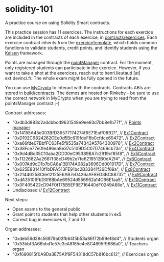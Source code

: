 # solidity-101
A practice course on using Solidity Smart contracts.

This practice session has 11 exercices. The instructions for each exercice are included in the contracts of each exercice, in [contracts/exercices](contracts/exercices). Each exercice contract inherits from the [exerciceTemplate](contracts/exerciceTemplate.sol), which holds common functions to validate students, credit points, and identify students using the [Kelsen](https://github.com/97network/Kelsen) framework.

Points are managed through the [pointManager](contracts/pointsManager.sol) contract. For the moment, only registered students can participate in the exercice. However, if you want to take a shot at the exercices, reach out to henri.lieutaud [at] ext.devinci.fr. The whole exam might be fully opened in the future.

You can use [MyCrypto](https://mycrypto.com/contracts/interact) to interact with the contracts. Contracts ABIs are stored in [build/contracts](build/contracts). The demos are hosted on Rinkeby - be sure to use the correct network in MyCrypto when you are trying to read from the pointsManager contract ;-)

Contract addresses:
* "0xdb3d883d2addbbcd9631548e9ee93d7bb8e1b77f",  // [Points manager](contracts/pointsManager.sol)
* "0x14155A45e003BfD39577174274f9E71Eaff08B21",  // [Ex1Contract](contracts/exercices/ex1.sol)
* "0xD192C9824262CEe0d5Bc619fdeF8b0cfdce69472",  // [Ex2Contract](contracts/exercices/ex2.sol)
* "0xa66fde07BbfFC63Fe5f9535a74343A5764300976",  // [Ex3Contract](contracts/exercices/ex3.sol)
* "0x38Fce77e0fe496ea8e37c5109D5C07D7469cb73a",  // [Ex4Contract](contracts/exercices/ex4.sol)
* "0x9d4dBc35C10aba2DD00eC95389BA7c2919cf85f8",  // [Ex5Contract](contracts/exercices/ex5.sol)
* "0x1122682Aa2667f38cD49b2e7fe6219512B0dA2f4",  // [Ex6Contract](contracts/exercices/ex6.sol)
* "0x007Ad9cD1b7bCA8a13B174A082a3696Dd001917D",  // [Ex7Contract](contracts/exercices/ex7.sol)
* "0x625E831410f1bDFA513FE91bc2B33841f36Df69a",  // [Ex8Contract](contracts/exercices/ex8.sol)
* "0x21440258C6e12125E6AB7eD426aAF8ED3BC88732",  // [Ex9Contract](contracts/exercices/ex9.sol)
* "0xdA35106fbD0f6BbAe69524d556962a14C66E1aa5",  // [Ex10Contract](contracts/exercices/ex10.sol)
* "0x0F405422cD94F0f175B5EF9E716440dF0249A68e",  // [Ex11Contract](contracts/exercices/ex11.sol)
* Undisclosed // [Ex12Contract](contracts/exercices/ex12.sol)

Next steps:
* Open exams to the general public
* Grant point to students that help other students in ex5
* Correct bug in exercices 6, 7 and 10

Organ addresses:
* "0xdeb56d39c56879a03fb64f5b53a86f72b99ef8d4",  // Students organ
* "0x53bbf3A68bbd1e57c3eA8185e4e8C4895f9686a0",  // Teachers organ
* "0xf690815f0A9Da3E75A1f9F54318dC57b816bc612",  // Exercices organ
